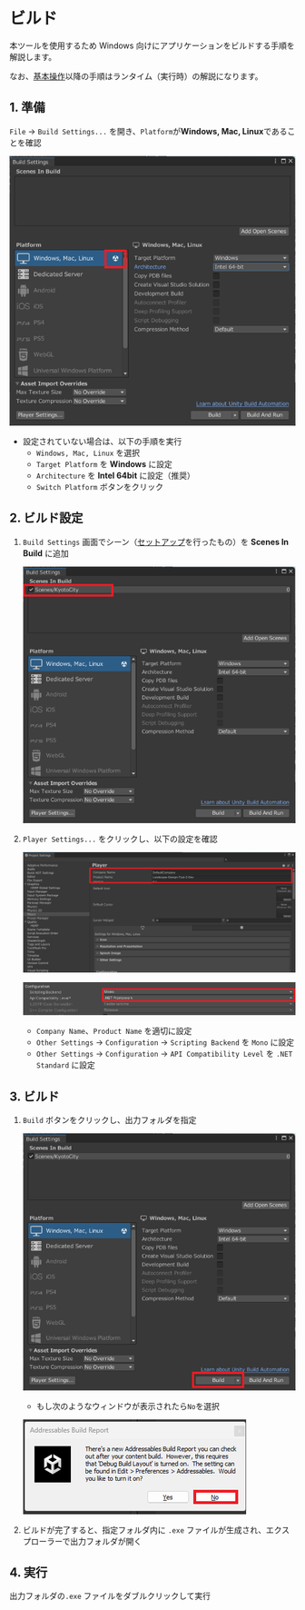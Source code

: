 # ビルド

本ツールを使用するため Windows 向けにアプリケーションをビルドする手順を解説します。

なお、[基本操作](./BasicOperation.md)以降の手順はランタイム（実行時）の解説になります。

## 1. 準備

`File` → `Build Settings...` を開き、`Platform`が**Windows, Mac, Linux**であることを確認

![準備](../resources/Build/Ready.png)

   - 設定されていない場合は、以下の手順を実行
        - `Windows, Mac, Linux` を選択
        - `Target Platform` を **Windows** に設定
        - `Architecture` を **Intel 64bit** に設定（推奨）
        - `Switch Platform` ボタンをクリック

## 2. ビルド設定

1. `Build Settings` 画面でシーン（[セットアップ](./Setup.md)を行ったもの）を **Scenes In Build** に追加

    ![シーン追加](../resources/Build/AddScene.png)

1. `Player Settings...` をクリックし、以下の設定を確認

    ![プレイヤ設定](../resources/Build/PlayerSettings.png)
    
    ![プレイヤ設定コンフィグ](../resources/Build/OtherSettings_Configuration.png)

   - `Company Name`、`Product Name` を適切に設定
   - `Other Settings` → `Configuration` → `Scripting Backend` を `Mono` に設定
   - `Other Settings` → `Configuration` → `API Compatibility Level` を `.NET Standard` に設定

## 3. ビルド

1. `Build` ボタンをクリックし、出力フォルダを指定

    ![ビルド](../resources/Build/Build.png)

   - もし次のようなウィンドウが表示されたら`No`を選択

    ![アドレッサブルズビルドレポート](../resources/Build/AddressablesBuildReport.png)


1. ビルドが完了すると、指定フォルダ内に `.exe` ファイルが生成され、エクスプローラーで出力フォルダが開く



## 4. 実行

出力フォルダの`.exe` ファイルをダブルクリックして実行
